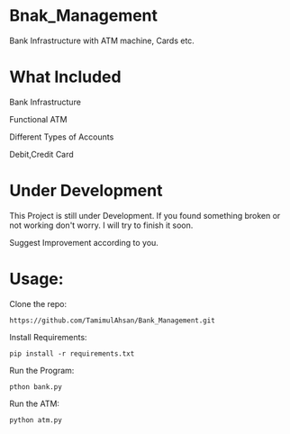 # Bnak_Management
Bank Infrastructure with ATM machine, Cards etc.

# What Included
Bank Infrastructure

Functional ATM

Different Types of Accounts

Debit,Credit Card

# Under Development
This Project is still under Development. If you found something broken or not working don't worry. I will try to finish it soon.

Suggest Improvement according to you.

# Usage:

Clone the repo:

    https://github.com/TamimulAhsan/Bank_Management.git
    
Install Requirements:

    pip install -r requirements.txt
   
Run the Program:

    pthon bank.py
   
Run the ATM:

    python atm.py
    
